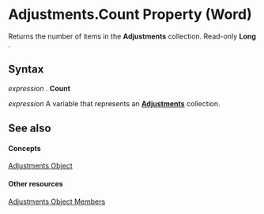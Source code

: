 
# Adjustments.Count Property (Word)

Returns the number of items in the  **Adjustments** collection. Read-only **Long** .


## Syntax

 _expression_ . **Count**

 _expression_ A variable that represents an **[Adjustments](ed65525d-2c55-ae2a-ef42-1663b17e5c97.md)** collection.


## See also


#### Concepts


[Adjustments Object](ed65525d-2c55-ae2a-ef42-1663b17e5c97.md)
#### Other resources


[Adjustments Object Members](68793a8c-b1c0-d0ea-0b06-f40edcf6ee71.md)
